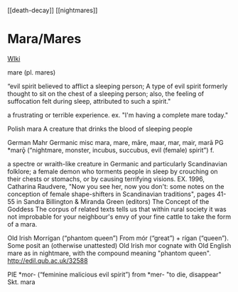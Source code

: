 [[death-decay]]
[[nightmares]]
# Mara/Mares
[WIki](https://en.wikipedia.org/wiki/Mare-(folklore))

mare (pl. mares)

“evil spirit believed to afflict a sleeping person;  A type of evil spirit formerly thought to sit on the chest of a sleeping person; also, the feeling of suffocation felt during sleep, attributed to such a spirit."

a frustrating or terrible experience. ex. "I'm having a complete mare today."

Polish mara  A creature that drinks the blood of sleeping people

German Mahr
Germanic misc mara, mare, māre, maar, mar, mair, marā
PG *marǭ (“nightmare, monster, incubus, succubus, evil (female) spirit”) f.

a spectre or wraith-like creature in Germanic and particularly Scandinavian folklore; a female demon who torments people in sleep by crouching on their chests or stomachs, or by causing terrifying visions. EX. 1996, Catharina Raudvere, "Now you see her, now you don't: some notes on the conception of female shape-shifters in Scandinavian traditions", pages 41-55 in Sandra Billington & Miranda Green (editors) The Concept of the Goddess
The corpus of related texts tells us that within rural society it was not improbable for your neighbour's envy of your fine cattle to take the form of a mara.







Old Irish Morrígan (“phantom queen”)
From mór (“great”) +‎ rígan (“queen”). Some posit an (otherwise unattested) Old Irish mor cognate with Old English mare as in nightmare, with the compound meaning "phantom queen".
http://edil.qub.ac.uk/32588



PIE *mor- (“feminine malicious evil spirit”) from *mer- "to die, disappear" Skt. mara